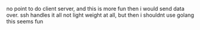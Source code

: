 no point to do client server, and this is more fun
then i would send data over.
ssh handles it all
not light weight at all, but then i shouldnt use golang
this seems fun
